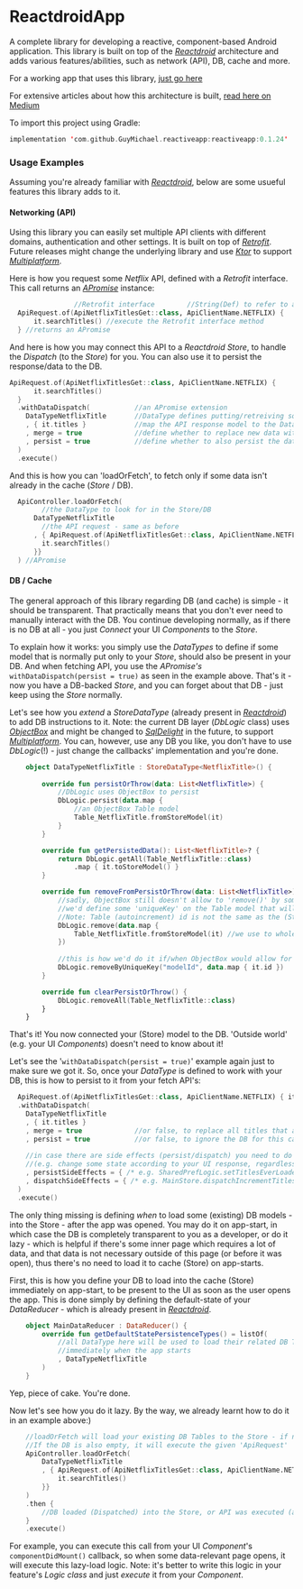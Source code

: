 # ReactdroidApp
A complete library for developing a reactive, component-based Android application.
This library is built on top of the [_Reactdroid_](https://github.com/GuyMichael/Reactdroid) architecture and adds
various features/abilities, such as network (API), DB, cache and more.

For a working app that uses this library, [just go here](https://github.com/GuyMichael/ReactdroidAppExample)

For extensive articles about how this architecture is built, [read here on Medium](https://medium.com/nerd-for-tech/react-redux-in-kotlin-for-truly-native-mobile-development-25229937d4f)

To import this project using Gradle:
```kotlin
implementation 'com.github.GuyMichael.reactiveapp:reactiveapp:0.1.24'
```

### Usage Examples
Assuming you're already familiar with [_Reactdroid_](https://github.com/GuyMichael/Reactdroid), below are
some usueful features this library adds to it.

#### Networking (API)
Using this library you can easily set multiple API clients with different domains, authentication
and other settings. It is built on top of [_Retrofit_](https://square.github.io/retrofit/). Future releases
might change the underlying library and use [_Ktor_](https://ktor.io/docs/request.html) to support [_Multiplatform_](https://kotlinlang.org/lp/mobile/).

Here is how you request some _Netflix_ API, defined with a _Retrofit_ interface.
This call returns an [_APromise_](https://github.com/GuyMichael/APromise) instance:
```kotlin
                //Retrofit interface        //String(Def) to refer to a particular ApiClient
  ApiRequest.of(ApiNetflixTitlesGet::class, ApiClientName.NETFLIX) {
      it.searchTitles() //execute the Retrofit interface method
  } //returns an APromise
```

And here is how you may connect this API to a _Reactdroid Store_,
to handle the _Dispatch_ (to the _Store_) for you. You can also use it to persist the
response/data to the DB.
```kotlin
ApiRequest.of(ApiNetflixTitlesGet::class, ApiClientName.NETFLIX) {
      it.searchTitles()
  }
  .withDataDispatch(           //an APromise extension
    DataTypeNetflixTitle       //DataType defines putting/retreiving some model from the Store (& DB)
    , { it.titles }            //map the API response model to the DataType model/type
    , merge = true             //define whether to replace new data with existing data, or merge (by IDs)
    , persist = true           //define whether to also persist the data (to DB) or not
  )
  .execute()
```

And this is how you can 'loadOrFetch', to fetch only if some data isn't already in the cache (_Store_ / DB).
```kotlin
  ApiController.loadOrFetch(
        //the DataType to look for in the Store/DB
      DataTypeNetflixTitle
        //the API request - same as before
      , { ApiRequest.of(ApiNetflixTitlesGet::class, ApiClientName.NETFLIX) {
        it.searchTitles()
      }}
  ) //APromise
```

#### DB / Cache
The general approach of this library regarding DB (and cache) is simple - it should be transparent.
That practically means that you don't ever need to manually interact with the DB.
You continue developing normally, as if there is no DB at all -
you just _Connect_ your UI _Components_ to the _Store_.

To explain how it works: you simply use the _DataTypes_ to define if some model that is normally put only
to your _Store_, should also be present in your DB.
And when fetching API, you use the _APromise's_ `withDataDispatch(persist = true)` as seen in the example above.
That's it - now you have a DB-backed _Store_, and you can forget about that DB - just keep using the _Store_ normally.

Let's see how you _extend_ a _StoreDataType_ (already present in [_Reactdroid_](https://github.com/GuyMichael/Reactdroid))
to add DB instructions to it.
Note: the current DB layer (_DbLogic_ class) uses [_ObjectBox_](https://docs.objectbox.io/getting-started) and might be changed
      to [_SqlDelight_](https://cashapp.github.io/sqldelight/) in the future, to support [_Multiplatform_](https://kotlinlang.org/lp/mobile/).
      You can, however, use any DB you like, you don't have to use _DbLogic_(!) -
      just change the callbacks' implementation and you're done.

```kotlin
    object DataTypeNetflixTitle : StoreDataType<NetflixTitle>() {
    
        override fun persistOrThrow(data: List<NetflixTitle>) {
            //DbLogic uses ObjectBox to persist
            DbLogic.persist(data.map {
                //an ObjectBox Table model
                Table_NetflixTitle.fromStoreModel(it)
            }
        }

        override fun getPersistedData(): List<NetflixTitle>? {
            return DbLogic.getAll(Table_NetflixTitle::class)
                .map { it.toStoreModel() }
        }

        override fun removeFromPersistOrThrow(data: List<NetflixTitle>) {
            //sadly, ObjectBox still doesn't allow to 'remove()' by some 'key', other than the Table id. Otherwise,
            //we'd define some 'uniqueKey' on the Table model that will be the same as the Store model's id.
            //Note: Table (autoincrement) id is not the same as the (Store) model id (which comes from the server).
            DbLogic.remove(data.map {
                Table_NetflixTitle.fromStoreModel(it) //we use to whole Table model to remove:/
            })
            
            //this is how we'd do it if/when ObjectBox would allow for uniqueKey removals
            DbLogic.removeByUniqueKey("modelId", data.map { it.id })
        }

        override fun clearPersistOrThrow() {
            DbLogic.removeAll(Table_NetflixTitle::class)
        }
    }
```
That's it! You now connected your (Store) model to the DB.
'Outside world' (e.g. your UI _Components_) doesn't need to know about it!

Let's see the '`withDataDispatch(persist = true)`' example again just to make sure we got it.
So, once your _DataType_ is defined to work with your DB, this is how to persist to it from your fetch API's:
```kotlin
  ApiRequest.of(ApiNetflixTitlesGet::class, ApiClientName.NETFLIX) { it.searchTitles() }
  .withDataDispatch(           
    DataTypeNetflixTitle       
    , { it.titles }            
    , merge = true             //or false, to replace all titles that are currently in the Store/DB
    , persist = true           //or false, to ignore the DB for this call
    
    //in case there are side effects (persist/dispatch) you need to do
    //(e.g. change some state according to your UI response, regardless of the data models)
    , persistSideEffects = { /* e.g. SharedPrefLogic.setTitlesEverLoadedForAnalytics(true) */ }
    , dispatchSideEffects = { /* e.g. MainStore.dispatchIncrementTitlesLoadCount() */ }
  )
  .execute()
```

The only thing missing is defining _when_ to load some (existing) DB models - into the Store - after the app was opened.
You may do it on app-start, in which case the DB is completely transparent to you as a developer,
or do it lazy - which is helpful if there's some inner page which requires a lot of data, and that data
is not necessary outside of this page (or before it was open), thus there's no need to load it to cache (Store) on app-starts.

First, this is how you define your DB to load into the cache (Store) immediately on app-start, to be present to the UI
as soon as the user opens the app. This is done simply by defining the default-state of your _DataReducer_ -
which is already present in [_Reactdroid_](https://github.com/GuyMichael/Reactdroid).
```kotlin
    object MainDataReducer : DataReducer() {
        override fun getDefaultStatePersistenceTypes() = listOf(
            //all DataType here will be used to load their related DB Tables to the Store,
            //immediately when the app starts
            , DataTypeNetflixTitle
        )
    }
```
Yep, piece of cake. You're done.

Now let's see how you do it lazy. By the way, we already learnt how to do it in an example above:)
```kotlin
    //loadOrFetch will load your existing DB Tables to the Store - if not already present.
    //If the DB is also empty, it will execute the given 'ApiRequest'
    ApiController.loadOrFetch(
        DataTypeNetflixTitle
        , { ApiRequest.of(ApiNetflixTitlesGet::class, ApiClientName.NETFLIX) {
            it.searchTitles()
        }}
    )
    .then {
        //DB loaded (Dispatched) into the Store, or API was executed (and Dispatched into the Store)
    }
    .execute()
```
For example, you can execute this call from your UI _Component_'s `componentDidMount()` callback,
so when some data-relevant page opens, it will execute this lazy-load logic.
Note: it's better to write this logic in your feature's _Logic_ _class_ and just _execute_ it from your _Component_.
